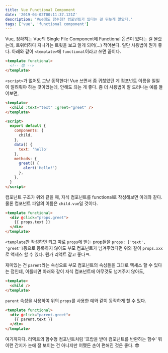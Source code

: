 ```yaml
---
title: Vue Functional Component
date: '2019-04-02T00:11:37.121Z'
description: 'Vue에도 함수형? 컴포넌트가 있다는 걸 뒤늦게 알았다.'
tags: ['vue', 'functional component']
---
```


Vue, 정확히는 Vue의 Single File Component에 Functional 옵션이 있다는 걸 몰랐는데, 트위터하다 지나가는 트윗을 보고 알게 되어(...) 적어본다.
일단 사용법이 뭔가 좋다. 아래와 같이 `<template>`에 `functional`이라고 쓰면 끝이다.

```html
<template functional>
  <!-- 😎 -->
</template>
```

`<script>`가 없어도 그냥 동작한다! Vue 쓰면서 좀 귀찮았던 게 컴포넌트 이름을 일일이 알려줘야 하는 것이었는데, 안해도 되는 게 좋다. 좀 더 사용법이 잘 드러나는 예를 들어보면,

```html
<template>
  <child :text="text" :greet="greet" />
</template>

<script>
  export default {
    components: {
      child,
    },
    data() {
      text: 'hello'
    },
    methods: {
      greet() {
        alert('Hello!')
      },
    },
  }
</script>
```

컴포넌트 구조가 위와 같을 때, 자식 컴포넌트를 functional로 작성해보면 아래와 같다. 물론 컴포넌트 파일의 이름은 `child.vue`일 것이다.

```html
<template functional>
  <div @click="props.greet">
    {{ props.text }}
  </div>
</template>
```

`<template`만 작성하면 되고 따로 `props`에 받는 prop들을 `props: ['text', 'greet']`등으로 등록하지 않아도 부모 컴포넌트가 넘겨주었다면 위와 같이 `props.xxx`로 액세스 할 수 있다. 뭔가 리액트 같고 좋다ㅋ.

재미있는 건 `parent`라는 속성으로 부모 컴포넌트의 속성들을 그대로 액세스 할 수 있다는 점인데, 이를테면 아래와 같이 자식 컴포넌트에 아무것도 넘겨주지 않아도,

```html
<template>
  <child />
</template>
```

`parent` 속성을 사용하여 위의 `props`를 사용한 예와 같이 동작하게 할 수 있다.

```html
<template functional>
  <div @click="parent.greet">
    {{ parent.text }}
  </div>
</template>
```

여기까지다. 리액트의 함수형 컴포넌트처럼 '프랍을 받아 컴포넌트를 반환하는 함수' 뭐 이런 간지가 눈에 잘 보이는 건 아니지만 어쨌든 손이 편해진 것은 좋다. 😎
